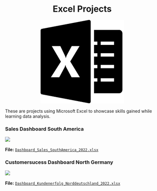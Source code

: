 <h1 align="center">Excel Projects</h1>

<p align="center">
  <img width="273px" src="https://raw.githubusercontent.com/blackcrowX/blackcrowX.github.io/main/images/icons/ms_excel.png"/>
</p>

These are projects using Microsoft Excel to showcase skills gained while learning data analysis.

### Sales Dashboard South America

<img src="https://i.postimg.cc/9WvYnrcV/Screenshot-1.jpg"/>

**File:** [`Dashboard_Sales_SouthAmerica_2022.xlsx`](https://github.com/blackcrowX/Data_Analytics_Projects/blob/main/Excel/Dashboard_Sales_SouthAmerica_2022.xlsx)

### Customersucess Dashboard North Germany

<img src="https://i.postimg.cc/28Q5r9Z2/Screenshot-2.jpg"/>

**File:** [`Dashboard_Kundenerfolg_Norddeutschland_2022.xlsx`](https://github.com/blackcrowX/Data_Analytics_Projects/blob/main/Excel/Dashboard_Kundenerfolg_Norddeutschland_2022.xlsx)
